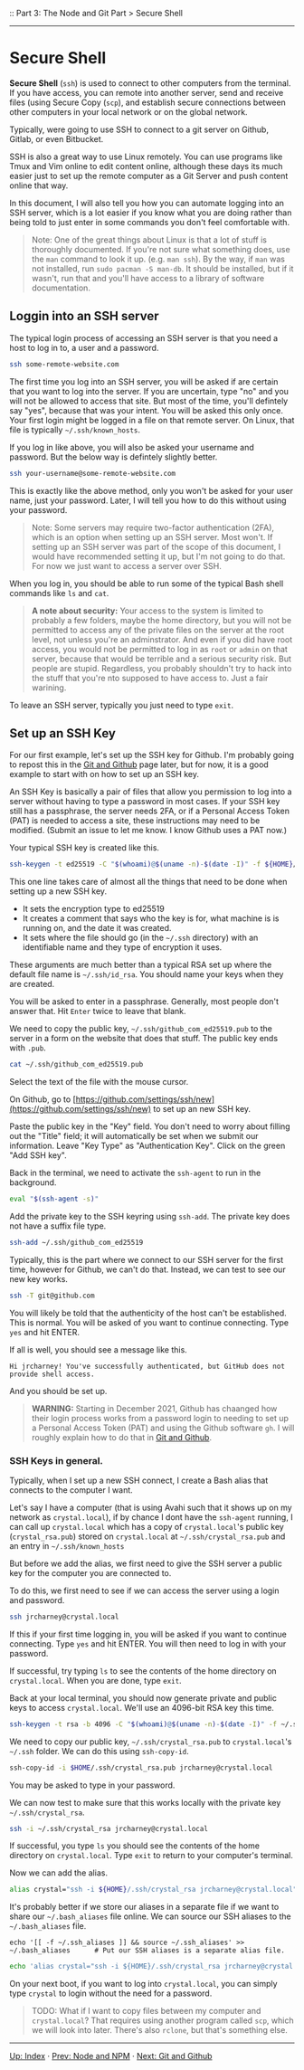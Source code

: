 :: Part 3: The Node and Git Part > Secure Shell

---

# Secure Shell

**Secure Shell** (`ssh`) is used to connect to other computers from the terminal.  If you have access, you can remote into another server, send and receive files (using Secure Copy (`scp`), and establish secure connections between other computers in your local network or on the global network.

Typically, were going to use SSH to connect to a git server on Github, Gitlab, or even Bitbucket.

SSH is also a great way to use Linux remotely. You can use programs like Tmux and Vim online to edit content online, although these days its much easier just to set up the remote computer as a Git Server and push content online that way.

In this document, I will also tell you how you can automate logging into an SSH server, which is a lot easier if you know what you are doing rather than being told to just enter in some commands you don't feel comfortable with.

> Note: One of the great things about Linux is that a lot of stuff is thoroughly documented. If you're not sure what something does, use the `man` command to look it up. (e.g. `man ssh`).
> By the way, if `man` was not installed, run `sudo pacman -S man-db`. It should be installed, but if it wasn't, run that and you'll have access to a library of software documentation.

## Loggin into an SSH server

The typical login process of accessing an SSH server is that you need a host to log in to, a user and a password.


```bash
ssh some-remote-website.com
```

The first time you log into an SSH server, you will be asked if are certain that you want to log into the server. If you are uncertain, type "no" and you will not be allowed to access that site.  But most of the time, you'll defintely say "yes", because that was your intent.  You will be asked this only once.  Your first login might be logged in a file on that remote server.  On Linux, that file is typically `~/.ssh/known_hosts`.

If you log in like above, you will also be asked your username and password. But the below way is defintely slightly better.

```bash
ssh your-username@some-remote-website.com
```

This is exactly like the above method, only you won't be asked for your user name, just your password.  Later, I will tell you how to do this without using your password.

> Note: Some servers may require two-factor authentication (2FA), which is an option when setting up an SSH server. Most won't.  If setting up an SSH server was part of the scope of this document, I would have recommended setting it up, but I'm not going to do that. For now we just want to access a server over SSH.

When you log in, you should be able to run some of the typical Bash shell commands like `ls` and `cat`.

> **A note about security:** Your access to the system is limited to probably a few folders, maybe the home directory, but you will not be permitted to access any of the private files on the server at the root level, not unless you're an adminstrator. And even if you did have root access, you would not be permitted to log in as `root` or `admin` on that server, because that would be terrible and a serious security risk.  But people are stupid.  Regardless, you probably shouldn't try to hack into the stuff that you're nto supposed to have access to.  Just a fair warining.

To leave an SSH server, typically you just need to type `exit`.


## Set up an SSH Key

For our first example, let's set up the SSH key for Github. I'm probably going to repost this in the [Git and Github](03-GitAndGithub.md) page later, but for now, it is a good example to start with on how to set up an SSH key.

An SSH Key is basically a pair of files that allow you permission to log into a server without having to type a password in most cases.  If your SSH key still has a passphrase, the server needs 2FA, or if a Personal Access Token (PAT) is needed to access a site, these instructions may need to be modified.  (Submit an issue to let me know. I know Github uses a PAT now.)

Your typical SSH key is created like this.

```bash
ssh-keygen -t ed25519 -C "$(whoami)@$(uname -n)-$(date -I)" -f ${HOME}/.ssh/github_com_ed25519
```
This one line takes care of almost all the things that need to be done when setting up a new SSH key.
- It sets the encryption type to ed25519
- It creates a comment that says who the key is for, what machine is is running on, and the date it was created.
- It sets where the file should go (in the `~/.ssh` directory) with an identifiable name and they type of encryption it uses.

These arguments are much better than a typical RSA set up where the default file name is `~/.ssh/id_rsa`. You should name your keys when they are created.

You will be asked to enter in a passphrase. Generally, most people don't answer that. Hit `Enter` twice to leave that blank.

We need to copy the public key, `~/.ssh/github_com_ed25519.pub` to the server in a form on the website that does that stuff.  The public key ends with `.pub`.

```bash
cat ~/.ssh/github_com_ed25519.pub
```

Select the text of the file with the mouse cursor.

On Github, go to [https://github.com/settings/ssh/new](https://github.com/settings/ssh/new) to set up an new SSH key.

Paste the public key in the "Key" field. You don't need to worry about filling out the "Title" field; it will automatically be set when we submit our information. Leave "Key Type" as "Authentication Key".  Click on the green "Add SSH key".

Back in the terminal, we need to activate the `ssh-agent` to run in the background.

```bash
eval "$(ssh-agent -s)"
```

Add the private key to the SSH keyring using `ssh-add`.  The private key does not have a suffix file type.

```bash
ssh-add ~/.ssh/github_com_ed25519
```

Typically, this is the part where we connect to our SSH server for the first time, however for Github, we can't do that.  Instead, we can test to see our new key works.

```bash
ssh -T git@github.com
```

You will likely be told that the authenticity of the host can't be established. This is normal. You will be asked of you want to continue connecting. Type `yes` and hit ENTER.

If all is well, you should see a message like this.

```
Hi jrcharney! You've successfully authenticated, but GitHub does not provide shell access.
```

And you should be set up.

> **WARNING:** Starting in December 2021, Github has chaanged how their login process works from a password login to needing to set up a Personal Access Token (PAT) and using the Github software `gh`.  I will roughly explain how to do that in [Git and Github](03-GitAndGithub.md).

### SSH Keys in general.

Typically, when I set up a new SSH connect, I create a Bash alias that connects to the computer I want.

Let's say I have a computer (that is using Avahi such that it shows up on my network as `crystal.local`), if by chance I dont have the `ssh-agent` running, I can call up `crystal.local` which has a copy of `crystal.local`'s public key (`crystal_rsa.pub`) stored on `crystal.local` at `~/.ssh/crystal_rsa.pub` and an entry in `~/.ssh/known_hosts`

But before we add the alias, we first need to give the SSH server a public key for the computer you are connected to.

To do this, we first need to see if we can access the server using a login and password.  

```bash
ssh jrcharney@crystal.local
```

If this if your first time logging in, you will be asked if you want to continue connecting. Type `yes` and hit ENTER.
You will then need to log in with your password.

If successful, try typing `ls` to see the contents of the home directory on `crystal.local`.
When you are done, type `exit`.

Back at your local terminal, you should now generate private and public keys to access `crystal.local`. We'll use an 4096-bit RSA key this time.

```bash
ssh-keygen -t rsa -b 4096 -C "$(whoami)@$(uname -n)-$(date -I)" -f ~/.ssh/crystal_rsa
```

We need to copy our public key, `~/.ssh/crystal_rsa.pub` to `crystal.local`'s `~/.ssh` folder. We can do this using `ssh-copy-id`.

```bash
ssh-copy-id -i $HOME/.ssh/crystal_rsa.pub jrcharney@crystal.local
```

You may be asked to type in your password.

We can now test to make sure that this works locally with the private key `~/.ssh/crystal_rsa`.

```bash
ssh -i ~/.ssh/crystal_rsa jrcharney@crystal.local
```

If successful, you type `ls` you should see the contents of the home directory on `crystal.local`.
Type `exit` to return to your computer's terminal.

Now we can add the alias.

```bash
alias crystal="ssh -i ${HOME}/.ssh/crystal_rsa jrcharney@crystal.local"
```

It's probably better if we store our aliases in a separate file if we want to share our `~/.bash_aliases` file online.  We can source our SSH aliases to the `~/.bash_aliases` file.

```
echo '[[ -f ~/.ssh_aliases ]] && source ~/.ssh_aliases' >> ~/.bash_aliases		# Put our SSH aliases is a separate alias file.
```

```bash
echo 'alias crystal="ssh -i ${HOME}/.ssh/crystal_rsa jrcharney@crystal.local"' >> ~/.ssh_aliases
```

On your next boot, if you want to log into `crystal.local`, you can simply type `crystal` to login without the need for a password.

> TODO: What if I want to copy files between my computer and `crystal.local`?  That requires using another program called `scp`, which we will look into later.  There's also `rclone`, but that's something else.

---
[Up: Index](../00-START_HERE.md) &middot;
[Prev: Node and NPM](01-NodeAndNPM.md) &middot;
[Next: Git and Github](03-GitAndGithub.md)


